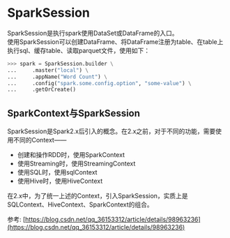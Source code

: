 # SparkSession

SparkSession是执行spark使用DataSet或DataFrame的入口。  
使用SparkSession可以创建DataFrame、将DataFrame注册为table、在table上执行sql、缓存table、读取parquet文件，使用如下：
```python
>>> spark = SparkSession.builder \
...     .master("local") \
...     .appName("Word Count") \
...     .config("spark.some.config.option", "some-value") \
...     .getOrCreate()
```

## SparkContext与SparkSession
SparkSession是Spark2.x后引入的概念。在2.x之前，对于不同的功能，需要使用不同的Context——  

- 创建和操作RDD时，使用SparkContext
- 使用Streaming时，使用StreamingContext
- 使用SQL时，使用sqlContext
- 使用Hive时，使用HiveContext

在2.x中，为了统一上述的Context，引入SparkSession，实质上是SQLContext、HiveContext、SparkContext的组合。  

参考: [https://blog.csdn.net/qq_36153312/article/details/98963236](https://blog.csdn.net/qq_36153312/article/details/98963236)


